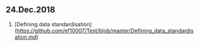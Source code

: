 ## 24.Dec.2018

1. [Defining data standardisation] (https://github.com/ef10007/Test/blob/master/Defining_data_standardisation.md)
